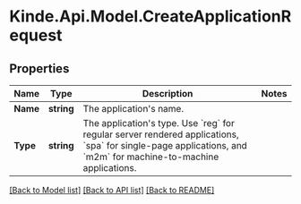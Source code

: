 # Kinde.Api.Model.CreateApplicationRequest

## Properties

Name | Type | Description | Notes
------------ | ------------- | ------------- | -------------
**Name** | **string** | The application&#39;s name. | 
**Type** | **string** | The application&#39;s type. Use &#x60;reg&#x60; for regular server rendered applications, &#x60;spa&#x60; for single-page applications, and &#x60;m2m&#x60; for machine-to-machine applications. | 

[[Back to Model list]](../README.md#documentation-for-models) [[Back to API list]](../README.md#documentation-for-api-endpoints) [[Back to README]](../README.md)

